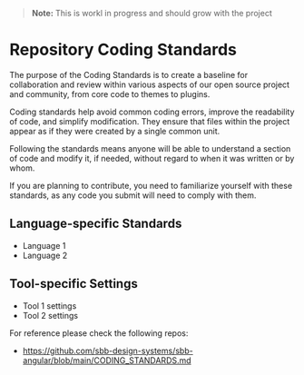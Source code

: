 > **Note:** This is workl in progress and should grow with the project

# Repository Coding Standards

The purpose of the Coding Standards is to create a baseline for collaboration and review within various aspects of our open source project and community, from core code to themes to plugins.

Coding standards help avoid common coding errors, improve the readability of code, and simplify modification. They ensure that files within the project appear as if they were created by a single common unit.

Following the standards means anyone will be able to understand a section of code and modify it, if needed, without regard to when it was written or by whom.

If you are planning to contribute, you need to familiarize yourself with these standards, as any code you submit will need to comply with them.

## Language-specific Standards
* Language 1
* Language 2

## Tool-specific Settings
* Tool 1 settings
* Tool 2 settings

For reference please check the following repos:
* https://github.com/sbb-design-systems/sbb-angular/blob/main/CODING_STANDARDS.md
